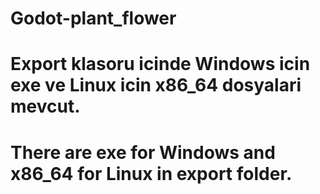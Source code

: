 # Godot-plant_flower

# Export klasoru icinde Windows icin exe ve Linux icin x86_64 dosyalari mevcut.
# There are exe for Windows and x86_64 for Linux in export folder.
